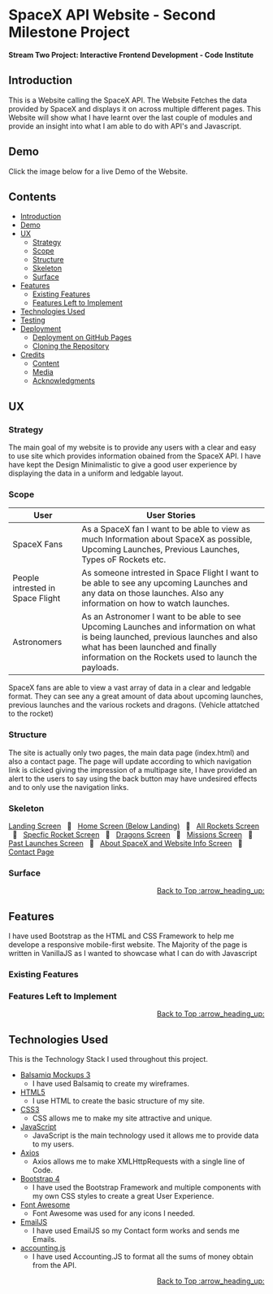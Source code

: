 # SpaceX API Website - Second Milestone Project
**Stream Two Project: Interactive Frontend Development - Code Institute**

## Introduction
This is a Website calling the SpaceX API. The Website Fetches the data provided by SpaceX and displays it on
across multiple different pages. This Website will show what I have learnt over the last couple of modules and
provide an insight into what I am able to do with API's and Javascript.

## Demo
Click the image below for a live Demo of the Website.

## Contents
- [Introduction](#tom-jones-personal-portfolio---first-milestone-project)
- [Demo](#demo)
- [UX](#ux)
    * [Strategy](#strategy)
    * [Scope](#scope)
    * [Structure](#structure)
    * [Skeleton](#skeleton)
    * [Surface](#surface)
- [Features](#features)
    * [Existing Features](#existing-features)
    * [Features Left to Implement](#features-left-to-implement)
- [Technologies Used](#technologies-used")
- [Testing](#testing)
- [Deployment](#deployment)
    * [Deployment on GitHub Pages](#deployment-on-github-pages)
    * [Cloning the Repository](#cloning-the-repository)
- [Credits](#credits)
    * [Content](#content)
    * [Media](#media)
    * [Acknowledgments](#acknowledgements)

## UX
### Strategy
The main goal of my website is to provide any users with a clear and easy to use site which provides information
obained from the SpaceX API. I have have kept the Design Minimalistic to give a good user experience by displaying
the data in a uniform and ledgable layout.

### Scope
| User | User Stories |
| ------ | ------ |
| SpaceX Fans | As a SpaceX fan I want to be able to view as much Information about SpaceX as possible, Upcoming Launches, Previous Launches, Types oF Rockets etc. |
| People intrested in Space Flight | As someone intrested in Space Flight I want to be able to see any upcoming Launches and any data on those launches. Also any information on how to watch launches.  |
| Astronomers | As an Astronomer I want to be able to see Upcoming Launches and information on what is being launched, previous launches and also what has been launched and finally information on the Rockets used to launch the payloads. |

SpaceX fans are able to view a vast array of data in a clear and ledgable format. They can see any a great amount of 
data about upcoming launches, previous launches and the various rockets and dragons. (Vehicle attatched to the rocket)  


### Structure
The site is actually only two pages, the main data page (index.html) and also a contact page. The page will update according to which navigation link
is clicked giving the impression of a multipage site, I have provided an alert to the users to say using the back button may have undesired effects and 
to only use the navigation links. 

### Skeleton
[Landing Screen](https://github.com/kushberrycream/spacex/blob/master/assets/wireframes/Landing%20_%20Home%20Screen.png?raw=true) &nbsp;&nbsp;:rocket:&nbsp;&nbsp; [Home Screen (Below Landing)](https://github.com/kushberrycream/spacex/blob/master/assets/wireframes/Home%20Screen%20(Below%20Landing).png?raw=true) &nbsp;&nbsp;:rocket:&nbsp;&nbsp; 
[All Rockets Screen](https://github.com/kushberrycream/spacex/blob/master/assets/wireframes/Rockets%20Screen.png?raw=true) &nbsp;&nbsp;:rocket:&nbsp;&nbsp; [Specfic Rocket Screen](https://github.com/kushberrycream/spacex/blob/master/assets/wireframes/Rocket%20Spec%20Screen.png?raw=true) &nbsp;&nbsp;:rocket:&nbsp;&nbsp; 
[Dragons Screen](https://github.com/kushberrycream/spacex/blob/master/assets/wireframes/Dragons%20Screen.png?raw=true) &nbsp;&nbsp;:rocket:&nbsp;&nbsp; [Missions Screen](https://github.com/kushberrycream/spacex/blob/master/assets/wireframes/Missions%20Screen%20.png?raw=true) &nbsp;&nbsp;:rocket:&nbsp;&nbsp;
[Past Launches Screen](https://github.com/kushberrycream/spacex/blob/master/assets/wireframes/Launches%20Screen.png?raw=true) &nbsp;&nbsp;:rocket:&nbsp;&nbsp; [About SpaceX and Website Info Screen](https://github.com/kushberrycream/spacex/blob/master/assets/wireframes/about-screen.png?raw=true) &nbsp;&nbsp;:rocket:&nbsp;&nbsp;
[Contact Page](https://github.com/kushberrycream/spacex/blob/master/assets/wireframes/Contact%20Page.png?raw=true)

 
### Surface


<p align="right">
  <a href="#tom-jones-personal-portfolio---first-milestone-project">Back to Top :arrow_heading_up:</a> 
</p>

## Features

I have used Bootstrap as the HTML and CSS Framework to help me develope a responsive mobile-first website. The Majority of the page is written in 
VanillaJS as I wanted to showcase what I can do with Javascript 

### Existing Features


### Features Left to Implement


<p align="right">
  <a href="#tom-jones-personal-portfolio---first-milestone-project">Back to Top :arrow_heading_up:</a> 
</p>

## Technologies Used

This is the Technology Stack I used throughout this project.

- [Balsamiq Mockups 3](https://balsamiq.com/)
    - I have used Balsamiq to create my wireframes.
- [HTML5](https://www.w3.org/html/)
    - I use HTML to create the basic structure of my site.
- [CSS3](https://www.w3.org/Style/CSS/Overview.en.html)
    - CSS allows me to make my site attractive and unique.
- [JavaScript](https://www.javascript.com/)
    - JavaScript is the main technology used it allows me to provide data to my users.
- [Axios](https://github.com/axios/axios)
    - Axios allows me to make XMLHttpRequests with a single line of Code.
- [Bootstrap 4](https://getbootstrap.com/)
    - I have used the Bootstrap Framework and multiple components with my own CSS styles to
    create a great User Experience.
- [Font Awesome](https://fontawesome.com/)
    - Font Awesome was used for any icons I needed.
- [EmailJS](https://www.emailjs.com/)
    - I have used EmailJS so my Contact form works and sends me Emails.
- [accounting.js](https://github.com/openexchangerates/accounting.js/)
    - I have used Accounting.JS to format all the sums of money obtain from the API.


<p align="right">
  <a href="#tom-jones-personal-portfolio---first-milestone-project">Back to Top :arrow_heading_up:</a> 
</p>
